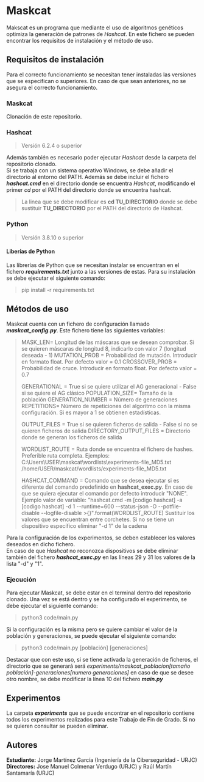 # Maskcat

Makscat es un programa que mediante el uso de algoritmos genéticos optimiza la generación de patrones de *Hashcat*. En este fichero se pueden encontrar los requisitos de instalación y el método de uso.

## Requisitos de instalación

Para el correcto funcionamiento se necesitan tener instaladas las versiones que se especifican o superiores. En caso de que sean anteriores, no se asegura el correcto funcionamiento.

### Maskcat

Clonación de este repositorio.

### Hashcat

> Versión 6.2.4 o superior

Además también es necesario poder ejecutar *Hashcat* desde la carpeta del repositorio clonado.\
Si se trabaja con un sistema operativo Windows, se debe añadir el directorio al entorno del PATH. Además se debe incluir el fichero ***hashcat.cmd*** en el directorio donde se encuentra *Hashcat*, modificando el primer *cd* por el PATH del directorio donde se encuentra hashcat.

>La linea que se debe modificar es **cd TU_DIRECTORIO** donde se debe sustituir **TU_DIRECTORIO** por el PATH del directorio de Hashcat.

### Python

> Versión 3.8.10 o superior

#### Liberías de Python

Las librerías de Python que se necesitan instalar se encuentran en el fichero ***requirements.txt*** junto a las versiones de estas. Para su instalación se debe ejecutar el siguiente comando:

> pip install -r requirements.txt 


## Métodos de uso

Maskcat cuenta con un fichero de configuración llamado ***maskcat_config.py***. Este fichero tiene las siguientes variables:

> MASK_LEN= Longitud de las máscaras que se desean comprobar. Si se quieren máscaras de longitud 8, indicarlo con valor 7 (longitud deseada - 1)
>MUTATION_PROB = Probabilidad de mutación. Introducir en formato float. Por defecto valor = 0.1
>CROSSOVER_PROB = Probabilidad de cruce. Introducir en formato float. Por defecto valor = 0.7
>
> GENERATIONAL = True si se quiere utilizar el AG generacional - False si se quiere el AG clásico
> POPULATION_SIZE= Tamaño de la población
> GENERATION_NUMBER = Número de generaciones
> REPETITIONS= Número de repeticiones del algoritmo con la misma configuración. Si es mayor a 1 se obtienen estadísticas.
>
> OUTPUT_FILES = True si se quieren ficheros de salida - False si no se quieren ficheros de salida
> DIRECTORY_OUTPUT_FILES = Directorio donde se generan los ficheros de salida
> 
> WORDLIST_ROUTE = Ruta donde se encuentra el fichero de hashes. Preferible ruta completa. Ejemplos:
>   C:\\Users\\USER\\maskcat\\wordlists\\experiments-file_MD5.txt
>   /home/USER/maskcat/wordlists/experiments-file_MD5.txt
>
> HASHCAT_COMMAND = Comando que se desea ejecutar si es diferente del comando predefinido en **hashcat_exec.py**. En caso de que se quiera ejecutar el comando por defecto introducir "NONE".
> Ejemplo valor de variable: "hashcat.cmd -m [codigo hashcat] -a [codigo hashcat] -d 1 --runtime=600 --status-json -O --potfile-disable --logfile-disable >{}".format(WORDLIST_ROUTE)
> Sustituir los valores que se encuentran entre corchetes. Si no se tiene un dispositivo específico eliminar "-d 1" de la cadena

Para la configuración de los experimentos, se deben establecer los valores deseados en dicho fichero.\
En caso de que *Hashcat* no reconozca dispositivos se debe eliminar también del fichero ***hashcat_exec.py*** en las líneas 29 y 31 los valores de la lista "-d" y "1".

### Ejecución

Para ejecutar Maskcat, se debe estar en el terminal dentro del repositorio clonado. Una vez se está dentro y se ha configurado el experimento, se debe ejecutar el siguiente comando:

> python3 code/main.py

Si la configuración es la misma pero se quiere cambiar el valor de la población y generaciones, se puede ejecutar el siguiente comando:

> python3 code/main.py [población] [generaciones]

Destacar que con este uso, si se tiene activada la generación de ficheros, el directorio que se generará será *experiments/maskcat_poblacion[tamaño población]-generaciones[numero generaciones]* en caso de que se desee otro nombre, se debe modificar la línea 10 del fichero ***main.py***

## Experimentos

La carpeta ***experiments*** que se puede encontrar en el repositorio contiene todos los experimentos realizados para este Trabajo de Fin de Grado. Si no se quieren consultar se pueden eliminar.


## Autores
**Estudiante:** Jorge Martínez García (Ingeniería de la Ciberseguridad - URJC)
**Directores:** Jose Manuel Colmenar Verdugo (URJC) y Raúl Martín Santamaría (URJC)